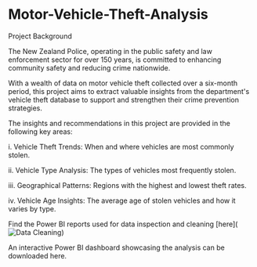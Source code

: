 # Motor-Vehicle-Theft-Analysis

Project Background

The New Zealand Police, operating in the public safety and law enforcement sector for over 150 years, is committed to enhancing community safety and reducing crime nationwide. 

With a wealth of data on motor vehicle theft collected over a six-month period, this project aims to extract valuable insights from the department's vehicle theft database to support and strengthen their crime prevention strategies.

The insights and recommendations in this project are provided in the following key areas:

  i. Vehicle Theft Trends: When and where vehicles are most commonly stolen.
  
  ii. Vehicle Type Analysis: The types of vehicles most frequently stolen.
  
  iii. Geographical Patterns: Regions with the highest and lowest theft rates.
  
  iv. Vehicle Age Insights: The average age of stolen vehicles and how it varies by type.
  
  Find the Power BI reports used for data inspection and cleaning [here](![Data Cleaning](https://github.com/user-attachments/assets/cc2d9ce7-c8ae-4f86-a249-a0f903232d6e))

An interactive Power BI dashboard showcasing the analysis can be downloaded here.
